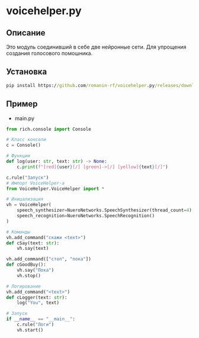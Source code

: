 # voicehelper.py
## Описание
Это модуль соединивший в себе две нейронные сети. Для упрощения создания голосового помошника.
## Установка
```cmd
pip install https://github.com/romanin-rf/voicehelper.py/releases/download/v0.1/voicehelper.py-0.1-py3.9.whl
```
## Пример
- main.py
```python
from rich.console import Console

# Класс консоли
c = Console()

# Функции
def log(user: str, text: str) -> None:
    c.print(f"[red]{user}[/] [green]->[/] [yellow]{text}[/]")

c.rule("Запуск")
# Импорт VoiceHelper-a
from VoiceHelper.VoiceHelper import *

# Иницализация
vh = VoiceHelper(
    speech_synthesizer=NueroNetworks.SpeechSynthesizer(thread_count=4),
    speech_recognition=NueroNetworks.SpeechRecognition()
)

# Команды
vh.add_command("скажи <text>")
def cSay(text: str):
    vh.say(text)

vh.add_command(["стоп", "пока"])
def cGoodBuy():
    vh.say("Пока")
    vh.stop()

# Логирование
vh.add_command("<text>")
def cLogger(text: str):
    log("You", text)

# Запуск
if __name__ == "__main__":
    c.rule("Логи")
    vh.start()
```
